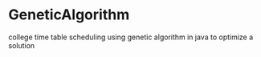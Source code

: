 # GeneticAlgorithm
college time table scheduling using genetic algorithm in java to optimize a solution 
